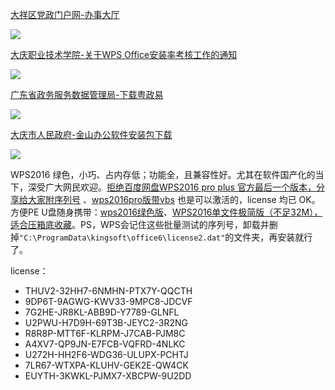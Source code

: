 
[大祥区党政门户网-办事大厅](http://info.dxzc.gov.cn/Item/21126.aspx)

![](https://s2.xptou.com/2023/04/04/642bd00fc01d0.png)

[大庆职业技术学院-关于WPS Office安装率考核工作的通知](https://www.dqzyxy.net/xdjy/info/9377/58678.htm)

![](https://s2.xptou.com/2023/04/04/642bd03ee33c5.png)

[广东省政务服务数据管理局-下载粤政易](https://yzy.gdzwfw.gov.cn/download.html)

![](https://s2.xptou.com/2023/04/04/642bd0987027d.png)

[大庆市人民政府-金山办公软件安装包下载](https://www.daqing.gov.cn/daqing/xgxz/202006/c05_87790.shtml)

![](https://s2.xptou.com/2023/04/04/642bd0f6c2b18.png)

WPS2016 绿色，小巧、占内存低；功能全，且兼容性好。尤其在软件国产化的当下，深受广大网民欢迎。[拒绝百度网盘WPS2016  pro plus  官方最后一个版本，分享给大家附序列号](https://www.52pojie.cn/thread-1073494-1-1.html) 、[wps2016pro版带vbs](https://www.52pojie.cn/thread-1073535-1-1.html) 也是可以激活的，license 均已 OK。方便PE U盘随身携带：[wps2016绿色版](https://www.52pojie.cn/thread-1132914-1-1.html)、[WPS2016单文件极简版（不足32M），适合压箱底收藏](https://www.52pojie.cn/thread-1606129-1-1.html)。PS，WPS会记住这些批量测试的序列号，卸载并删掉`"C:\ProgramData\kingsoft\office6\license2.dat"`的文件夹，再安装就行了。

license：

* THUV2-32HH7-6NMHN-PTX7Y-QQCTH
* 9DP6T-9AGWG-KWV33-9MPC8-JDCVF
* 7G2HE-JR8KL-ABB9D-Y7789-GLNFL
* U2PWU-H7D9H-69T3B-JEYC2-3R2NG
* R8R8P-MTT6F-KLRPM-J7CAB-PJM8C
* A4XV7-QP9JN-E7FCB-VQFRD-4NLKC
* U272H-HH2F6-WDG36-ULUPX-PCHTJ
* 7LR67-WTXPA-KLUHV-GEK2E-QW4CK
* EUYTH-3KWKL-PJMX7-XBCPW-9U2DD






